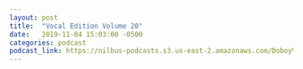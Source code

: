```yaml
---
layout: post
title:  "Vocal Edition Volume 20"
date:   2019-11-04 15:03:00 -0500
categories: podcast
podcast_link: https://nilbus-podcasts.s3.us-east-2.amazonaws.com/Doboy%20mix/Vocal%20Edition%20Volume%2020.mp3
---
```

